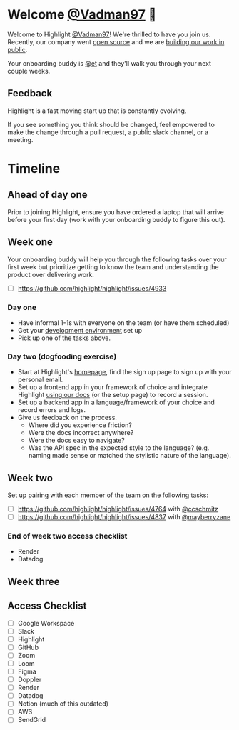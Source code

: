 <!--- 
Instructions for onboarding buddy:

* cp 000-template.md 001-github-new-hire-username.md
* Make appropriate changes to this template given who you are onboarding.
-->

# Welcome [@Vadman97](https://github.com/Vadman97) 👋

Welcome to Highlight [@Vadman97](https://github.com/Vadman97)! We're thrilled to have you join us.
Recently, our company went [open source](https://news.ycombinator.com/item?id=34897645) and we are [building our work in public](https://www.highlight.io/docs/general/company/values#we-build-in-public).

Your onboarding buddy is [@et](https://github.com/et) and they'll walk you through your next couple weeks.

## Feedback

Highlight is a fast moving start up that is constantly evolving.

If you see something you think should be changed, feel empowered to make the change through a pull request, a public slack channel, or a meeting. 

# Timeline

## Ahead of day one

Prior to joining Highlight, ensure you have ordered a laptop that will arrive before your first day (work with your onboarding buddy to figure this out).

## Week one

Your onboarding buddy will help you through the following tasks over your first week but prioritize getting to know the team and understanding the product over delivering work. 

- [ ] https://github.com/highlight/highlight/issues/4933

### Day one

* Have informal 1-1s with everyone on the team (or have them scheduled)
* Get your [development environment](https://www.highlight.io/docs/getting-started/self-host/self-hosted-hobby-guide) set up
* Pick up one of the tasks above.

### Day two (dogfooding exercise)

- Start at Highlight's [homepage](https://www.highlight.io/), find the sign up page to sign up with your personal email.
- Set up a frontend app in your framework of choice and integrate Highlight [using our docs](https://www.highlight.io/docs/getting-started/overview) (or the setup page) to record a session.
- Set up a backend app in a language/framework of your choice and record errors and logs.
- Give us feedback on the process.
    - Where did you experience friction?
    - Were the docs incorrect anywhere?
    - Were the docs easy to navigate?
    - Was the API spec in the expected style to the language? (e.g. naming made sense or matched the stylistic nature of the language).

## Week two

Set up pairing with each member of the team on the following tasks:

- [ ] https://github.com/highlight/highlight/issues/4764 with [@ccschmitz](https://github.com/ccschmitz)
- [ ] https://github.com/highlight/highlight/issues/4837 with [@mayberryzane](https://github.com/mayberryzane)

### End of week two access checklist

* Render
* Datadog

## Week three

## Access Checklist

- [ ] Google Workspace
- [ ] Slack
- [ ] Highlight
- [ ] GitHub
- [ ] Zoom
- [ ] Loom
- [ ] Figma
- [ ] Doppler
- [ ] Render
- [ ] Datadog
- [ ] Notion (much of this outdated)
- [ ] AWS
- [ ] SendGrid
